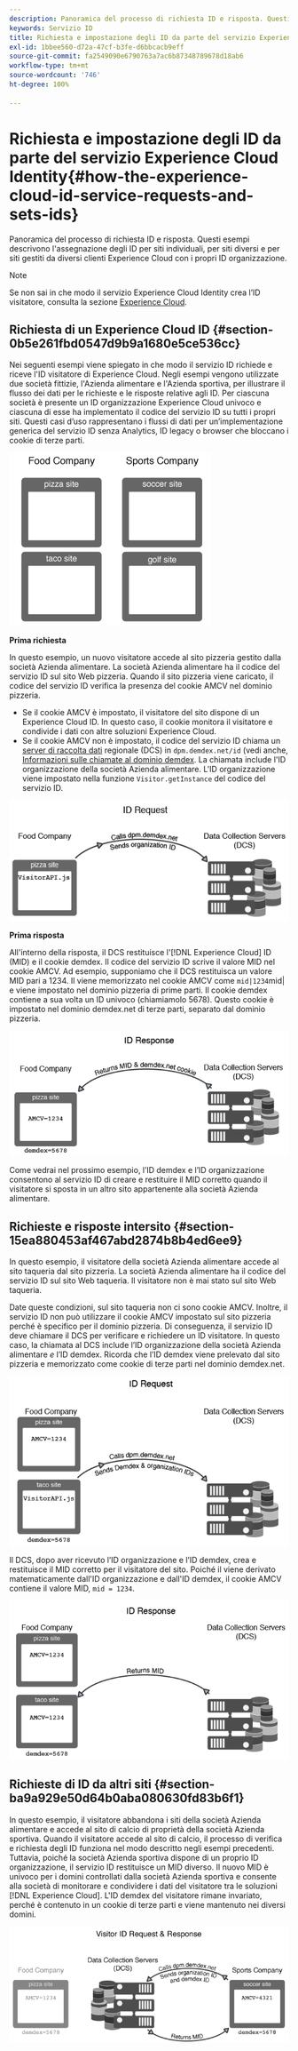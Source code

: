 ```yaml
---
description: Panoramica del processo di richiesta ID e risposta. Questi esempi descrivono l'assegnazione degli ID per siti individuali, per siti diversi e per siti gestiti da diversi clienti Experience Cloud con i propri ID organizzazione.
keywords: Servizio ID
title: Richiesta e impostazione degli ID da parte del servizio Experience Cloud Identity
exl-id: 1bbee560-d72a-47cf-b3fe-d6bbcacb9eff
source-git-commit: fa2549090e6790763a7ac6b87348789678d18ab6
workflow-type: tm+mt
source-wordcount: '746'
ht-degree: 100%

---
```


# Richiesta e impostazione degli ID da parte del servizio Experience Cloud Identity{#how-the-experience-cloud-id-service-requests-and-sets-ids}

Panoramica del processo di richiesta ID e risposta. Questi esempi descrivono l&#39;assegnazione degli ID per siti individuali, per siti diversi e per siti gestiti da diversi clienti Experience Cloud con i propri ID organizzazione.

>[!NOTE]
>
>Se non sai in che modo il servizio Experience Cloud Identity crea l’ID visitatore, consulta la sezione [Experience Cloud](../introduction/cookies.md).

## Richiesta di un Experience Cloud ID {#section-0b5e261fbd0547d9b9a1680e5ce536cc}

Nei seguenti esempi viene spiegato in che modo il servizio ID richiede e riceve l&#39;ID visitatore di Experience Cloud. Negli esempi vengono utilizzate due società fittizie, l&#39;Azienda alimentare e l&#39;Azienda sportiva, per illustrare il flusso dei dati per le richieste e le risposte relative agli ID. Per ciascuna società è presente un ID organizzazione Experience Cloud univoco e ciascuna di esse ha implementato il codice del servizio ID su tutti i propri siti. Questi casi d’uso rappresentano i flussi di dati per un’implementazione generica del servizio ID senza Analytics, ID legacy o browser che bloccano i cookie di terze parti.

![](assets/sample_sites.png)

**Prima richiesta**

In questo esempio, un nuovo visitatore accede al sito pizzeria gestito dalla società Azienda alimentare. La società Azienda alimentare ha il codice del servizio ID sul sito Web pizzeria. Quando il sito pizzeria viene caricato, il codice del servizio ID verifica la presenza del cookie AMCV nel dominio pizzeria.

* Se il cookie AMCV è impostato, il visitatore del sito dispone di un Experience Cloud ID. In questo caso, il cookie monitora il visitatore e condivide i dati con altre soluzioni Experience Cloud.
* Se il cookie AMCV non è impostato, il codice del servizio ID chiama un [server di raccolta dati](https://experienceleague.adobe.com/docs/analytics/technotes/rdc/regional-data-collection.html?lang=it) regionale (DCS) in `dpm.demdex.net/id` (vedi anche, [Informazioni sulle chiamate al dominio demdex](https://experienceleague.adobe.com/docs/audience-manager/user-guide/reference/demdex-calls.html?lang=it). La chiamata include l&#39;ID organizzazione della società Azienda alimentare. L&#39;ID organizzazione viene impostato nella funzione `Visitor.getInstance` del codice del servizio ID.

![](assets/request1.png)

**Prima risposta**

All&#39;interno della risposta, il DCS restituisce l&#39;[!DNL Experience Cloud] ID (MID) e il cookie demdex. Il codice del servizio ID scrive il valore MID nel cookie AMCV. Ad esempio, supponiamo che il DCS restituisca un valore MID pari a 1234. Il viene memorizzato nel cookie AMCV come `mid|1234`mid| e viene impostato nel dominio pizzeria di prime parti. Il cookie demdex contiene a sua volta un ID univoco (chiamiamolo 5678). Questo cookie è impostato nel dominio demdex.net di terze parti, separato dal dominio pizzeria.

![](assets/response1.png)

Come vedrai nel prossimo esempio, l’ID demdex e l’ID organizzazione consentono al servizio ID di creare e restituire il MID corretto quando il visitatore si sposta in un altro sito appartenente alla società Azienda alimentare.

## Richieste e risposte intersito {#section-15ea880453af467abd2874b8b4ed6ee9}

In questo esempio, il visitatore della società Azienda alimentare accede al sito taqueria dal sito pizzeria. La società Azienda alimentare ha il codice del servizio ID sul sito Web taqueria. Il visitatore non è mai stato sul sito Web taqueria.

Date queste condizioni, sul sito taqueria non ci sono cookie AMCV. Inoltre, il servizio ID non può utilizzare il cookie AMCV impostato sul sito pizzeria perché è specifico per il dominio pizzeria. Di conseguenza, il servizio ID deve chiamare il DCS per verificare e richiedere un ID visitatore. In questo caso, la chiamata al DCS include l’ID organizzazione della società Azienda alimentare *e* l’ID demdex. Ricorda che l’ID demdex viene prelevato dal sito pizzeria e memorizzato come cookie di terze parti nel dominio demdex.net.

![](assets/request2.png)

Il DCS, dopo aver ricevuto l’ID organizzazione e l’ID demdex, crea e restituisce il MID corretto per il visitatore del sito. Poiché il viene derivato matematicamente dall&#39;ID organizzazione e dall&#39;ID demdex, il cookie AMCV contiene il valore MID, `mid = 1234`.

![](assets/response2.png)

## Richieste di ID da altri siti {#section-ba9a929e50d64b0aba080630fd83b6f1}

In questo esempio, il visitatore abbandona i siti della società Azienda alimentare e accede al sito di calcio di proprietà della società Azienda sportiva. Quando il visitatore accede al sito di calcio, il processo di verifica e richiesta degli ID funziona nel modo descritto negli esempi precedenti. Tuttavia, poiché la società Azienda sportiva dispone di un proprio ID organizzazione, il servizio ID restituisce un MID diverso. Il nuovo MID è univoco per i domini controllati dalla società Azienda sportiva e consente alla società di monitorare e condividere i dati del visitatore tra le soluzioni [!DNL Experience Cloud]. L&#39;ID demdex del visitatore rimane invariato, perché è contenuto in un cookie di terze parti e viene mantenuto nei diversi domini.

![](assets/req_resp.png)
